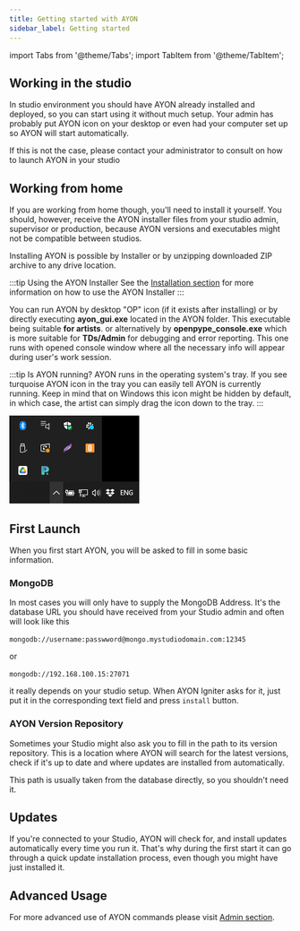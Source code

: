```yaml
---
title: Getting started with AYON
sidebar_label: Getting started
---
```


import Tabs from '@theme/Tabs';
import TabItem from '@theme/TabItem';


## Working in the studio

In studio environment you should have AYON already installed and deployed,  so you can start using it without much setup. Your admin has probably put AYON icon on your desktop or even had your computer set up so AYON will start automatically.

If this is not the case, please contact your administrator to consult on how to launch AYON in your studio

## Working from home

If you are working from home though, you'll need to install it yourself. You should, however, receive the AYON installer files from your studio
admin, supervisor or production, because AYON versions and executables might not be compatible between studios.  

Installing AYON is possible by Installer or by unzipping downloaded ZIP archive to any drive location.

:::tip Using the AYON Installer
See the [Installation section](artist_install.md) for more information on how to use the AYON Installer
:::


You can run AYON by desktop "OP" icon (if it exists after installing) or by directly executing **ayon_gui.exe** located in the AYON folder. This executable being suitable **for artists**. or alternatively by **openpype_console.exe** which is more suitable for **TDs/Admin** for debugging and error reporting. This one runs with opened console window where all the necessary info will appear during user's work session.

:::tip Is AYON running?
AYON runs in the operating system's tray. If you see turquoise AYON icon in the tray you can easily tell AYON is currently running.
Keep in mind that on Windows this icon might be hidden by default, in which case, the artist can simply drag the icon down to the tray.
:::

![Systray](assets/artist_systray.png)


## First Launch


When you first start AYON, you will be asked to fill in some basic information.

### MongoDB

In most cases you will only have to supply the MongoDB Address.
It's the database URL you should have received from your Studio admin and often will look like this

`mongodb://username:passwword@mongo.mystudiodomain.com:12345`

 or

 `mongodb://192.168.100.15:27071`

it really depends on your studio setup. When AYON Igniter asks for it, just put it in the corresponding text field and press `install` button.

### AYON Version Repository

Sometimes your Studio might also ask you to fill in the path to its version
repository. This is a location where AYON will search for the latest versions, check if it's up to date and where updates are installed from automatically.

This path is usually taken from the database directly, so you shouldn't need it.


## Updates

If you're connected to your Studio, AYON will check for, and install updates automatically every time you run it. That's why during the first start it can go through a quick update installation process, even though you might have just installed it.


## Advanced Usage

For more advanced use of AYON commands please visit [Admin section](admin_ayon_commands.md).